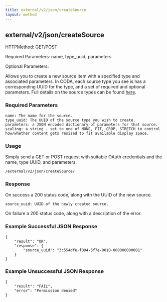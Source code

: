 ```yaml
---
title: external/v2/json/createSource
layout: method
---
```

## external/v2/json/createSource

HTTPMethod: GET/POST

Required Parameters: name, type_uuid, parameters

Optional Parameters: 


Allows you to create a new source item with a specified type and associated parameters. In CODA, each source type you see is has a corresponding UUID for the type, and a set of required and optional parameters. Full details on the source types can be found [here](source-types-and-the-api).

### Required Parameters

    name: The name for the source.
    type_uuid: The UUID of the source type you wish to create.
    parameters: a JSON encoded dictionary of parameters for that source.
    scaling: a string - set to one of NONE, FIT, CROP, STRETCH to control how/whether content gets resized to fit available display space.

### Usage

Simply send a GET or POST request with suitable OAuth credentials and the name, type UUID, and parameters.

`/external/v2/json/createSource/`

### Response

On success a 200 status code,  along with the UUID of the new source.

    source_uuid: UUID of the newly created source.

On failure a 200 status code, along with a description of the error.

### Example Successful JSON Response

    {
        "result": "OK",
        "response": {
            "source_uuid": "3c554dfe-f094-5f7e-0010-000000000001"
        }
    }

### Example Unsuccessful JSON Response

    {
        "result": "FAIL",
        "error": "Permission denied" 
    }